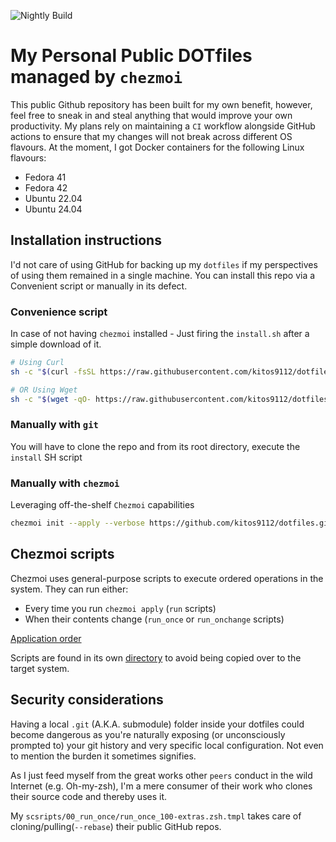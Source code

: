 ![Nightly Build](https://github.com/kitos9112/dotfiles/actions/workflows/schedule-nightly-acceptance-tests.yaml/badge.svg)

# My Personal Public DOTfiles managed by `chezmoi`

This public Github repository has been built for my own benefit, however, feel free to sneak in and steal anything that would improve your own productivity.
My plans rely on maintaining a `CI` workflow alongside GitHub actions to ensure that my changes will not break across different OS flavours.
At the moment, I got Docker containers for the following Linux flavours:

- Fedora 41
- Fedora 42
- Ubuntu 22.04
- Ubuntu 24.04

## Installation instructions

I'd not care of using GitHub for backing up my `dotfiles` if my perspectives of using them remained in a single machine.
You can install this repo via a Convenient script or manually in its defect.

### Convenience script

In case of not having `chezmoi` installed - Just firing the `install.sh` after a simple download of it.

```bash
# Using Curl
sh -c "$(curl -fsSL https://raw.githubusercontent.com/kitos9112/dotfiles/master/install)"
```

```bash
# OR Using Wget
sh -c "$(wget -qO- https://raw.githubusercontent.com/kitos9112/dotfiles/master/install)"
```

### Manually with `git`

You will have to clone the repo and from its root directory, execute the `install` SH script

### Manually with `chezmoi`

Leveraging off-the-shelf `Chezmoi` capabilities

```bash
chezmoi init --apply --verbose https://github.com/kitos9112/dotfiles.git
```

## Chezmoi scripts

Chezmoi uses general-purpose scripts to execute ordered operations in the system. They can run either:

- Every time you run `chezmoi apply` (`run` scripts)
- When their contents change (`run_once` or `run_onchange` scripts)

[Application order](https://www.chezmoi.io/reference/application-order/)

Scripts are found in its own [directory](./home/.chezmoiscripts) to avoid being copied over to the target system.

## Security considerations

Having a local `.git` (A.K.A. submodule) folder inside your dotfiles could become dangerous as you're naturally exposing (or unconsciously prompted to) your git history and very specific local configuration. Not even to mention the burden it sometimes signifies.

As I just feed myself from the great works other `peers` conduct in the wild Internet (e.g. Oh-my-zsh), I'm a mere consumer of their work who clones their source code and thereby uses it.

My `scsripts/00_run_once/run_once_100-extras.zsh.tmpl` takes care of cloning/pulling(`--rebase`) their public GitHub repos.
